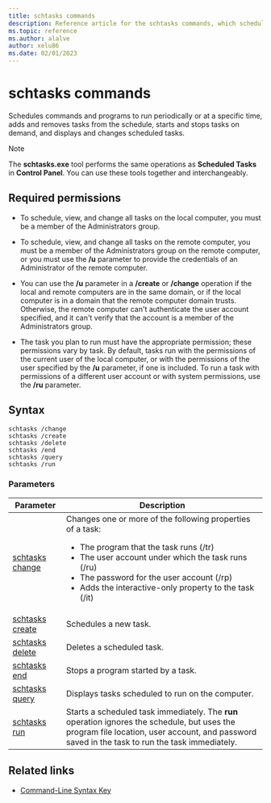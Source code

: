 ```yaml
---
title: schtasks commands
description: Reference article for the schtasks commands, which schedules commands and programs to run periodically or at a specific time, adds and removes tasks from the schedule, starts and stops tasks on demand, and displays and changes scheduled tasks.
ms.topic: reference
ms.author: alalve
author: xelu86
ms.date: 02/01/2023
---
```


# schtasks commands

Schedules commands and programs to run periodically or at a specific time, adds and removes tasks from the schedule, starts and stops tasks on demand, and displays and changes scheduled tasks.

> [!NOTE]
> The **schtasks.exe** tool performs the same operations as **Scheduled Tasks** in **Control Panel**. You can use these tools together and interchangeably.

## Required permissions

- To schedule, view, and change all tasks on the local computer, you must be a member of the Administrators group.

- To schedule, view, and change all tasks on the remote computer, you must be a member of the Administrators group on the remote computer, or you must use the **/u** parameter to provide the credentials of an Administrator of the remote computer.

- You can use the **/u** parameter in a **/create** or **/change** operation if the local and remote computers are in the same domain, or if the local computer is in a domain that the remote computer domain trusts. Otherwise, the remote computer can't authenticate the user account specified, and it can't verify that the account is a member of the Administrators group.

- The task you plan to run must have the appropriate permission; these permissions vary by task. By default, tasks run with the permissions of the current user of the local computer, or with the permissions of the user specified by the **/u** parameter, if one is included. To run a task with permissions of a different user account or with system permissions, use the **/ru** parameter.

## Syntax

```
schtasks /change
schtasks /create
schtasks /delete
schtasks /end
schtasks /query
schtasks /run
```

### Parameters

| Parameter | Description |
|--|--|
| [schtasks change](schtasks-change.md) | Changes one or more of the following properties of a task:<ul><li>The program that the task runs (/tr)</li><li>The user account under which the task runs (/ru)</li><li>The password for the user account (/rp)</li><li>Adds the interactive-only property to the task (/it)</li></ul> |
| [schtasks create](schtasks-create.md) | Schedules a new task.|
| [schtasks delete](schtasks-delete.md) | Deletes a scheduled task. |
| [schtasks end](schtasks-end.md) | Stops a program started by a task. |
| [schtasks query](schtasks-query.md) | Displays tasks scheduled to run on the computer. |
| [schtasks run](schtasks-run.md) | Starts a scheduled task immediately. The **run** operation ignores the schedule, but uses the program file location, user account, and password saved in the task to run the task immediately. |

## Related links

- [Command-Line Syntax Key](command-line-syntax-key.md)
